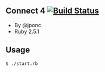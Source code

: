 

## Connect 4 [![Build Status](https://travis-ci.org/jponc/connect-four-ruby.svg?branch=master)](https://travis-ci.org/jponc/connect-four-ruby)

- By @jponc
- Ruby 2.5.1


## Usage

```sh
$ ./start.rb
```
